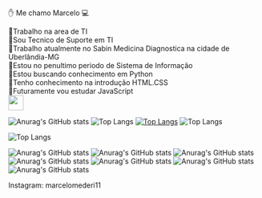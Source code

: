 :raised_hand: Me chamo Marcelo :computer:

:small_blue_diamond:Trabalho na area de TI <br/>
:small_blue_diamond:Sou Tecnico de Suporte em TI<br/>
:small_blue_diamond:Trabalho atualmente no Sabin Medicina Diagnostica na cidade de Uberlândia-MG<br/>
:small_blue_diamond:Estou no penultimo periodo de Sistema de Informação<br/>
:small_blue_diamond:Estou buscando conhecimento em Python<br/>
:small_blue_diamond:Tenho conhecimento na introdução HTML.CSS<br/>
:small_blue_diamond:Futuramente vou estudar JavaScript<br/>
<img src=https://github.com/TheDudeThatCode/TheDudeThatCode/blob/master/Assets/Earth.gif width="30">

![Anurag's GitHub stats](https://github-readme-stats.vercel.app/api?username=MarceloMederi&show_icons=true&theme=radical)
![Top Langs](https://github-readme-streak-stats.herokuapp.com/?user=MarceloMederi&show_icons=true&theme=radical)
[![Top Langs](https://github-readme-stats.vercel.app/api/top-langs/?username=MarceloMederi&show_icons=true&theme=radical)](https://github.com/MarceloMederi/github-readme-stats)
![Top Langs](https://github-profile-trophy.vercel.app/?username=MarceloMederi&show_icons=true&theme=radical)

![Top Langs](https://hits.seeyoufarm.com/api/count/incr/badge.svg?url=https%3A%2F%2Fgithub.com%2F{MarceloMederi}1212%2Fhit-counter)


![Anurag's GitHub stats](https://img.shields.io/badge/HTML5-E34F26?style=for-the-badge&logo=html5&logoColor=white)
![Anurag's GitHub stats](https://img.shields.io/badge/JavaScript-323330?style=for-the-badge&logo=javascript&logoColor=F7DF1E)
![Anurag's GitHub stats](https://img.shields.io/badge/Pandas-2C2D72?style=for-the-badge&logo=pandas&logoColor=white)
![Anurag's GitHub stats](https://img.shields.io/badge/Python-FFD43B?style=for-the-badge&logo=python&logoColor=blue)
![Anurag's GitHub stats](https://img.shields.io/badge/Scratch-4D97FF?style=for-the-badge&logo=Scratch&logoColor=white)
![Anurag's GitHub stats](https://img.shields.io/badge/Cent%20OS-262577?style=for-the-badge&logo=CentOS&logoColor=white)
![Anurag's GitHub stats](https://img.shields.io/badge/Windows-0078D6?style=for-the-badge&logo=windows&logoColor=white)





Instagram: marcelomederi11
<!---
MarceloMederi/MarceloMederi is a ✨ special ✨ repository because its `README.md` (this file) appears on your GitHub profile.
You can click the Preview link to take a look at your changes.
--->

